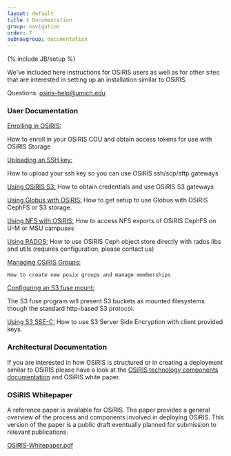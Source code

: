 ```yaml
---
layout: default
title : Documentation
group: navigation
order: 7
subnavgroup: documentation
---
```

{% include JB/setup %}

We've included here instructions for OSiRIS users as well as for other sites that are interested in setting up an installation similar to OSiRIS.

Questions:  <a href="mailto:osiris-help@umich.edu">osiris-help@umich.edu</a>

<h3>User Documentation</h3>

<p>
<a href="enrollment.html">Enrolling in OSiRIS:</a> 

How to enroll in your OSiRIS COU and obtain access tokens for use with OSiRIS Storage
</p>

<p>
<a href="sshkey.html">Uploading an SSH key:</a>

How to upload your ssh key so you can use OSiRIS ssh/scp/sftp gateways
</p>

<p>
    <a href="s3.html">Using OSiRIS S3:</a>
    How to obtain credentials and use OSiRIS S3 gateways
</p>

<p>
    <a href="globus.html">Using Globus with OSiRIS:</a>
    How to get setup to use Globus with OSiRIS CephFS or S3 storage.
</p>

<p>
    <a href="nfs.html">Using NFS with OSiRIS:</a>
    How to access NFS exports of OSiRIS CephFS on U-M or MSU campuses
</p>

<p>
    <a href="rados.html">Using RADOS:</a>
    How to use OSiRIS Ceph object store directly with rados libs and utils (requires configuration, please contact us)
</p>


<p>
    <a href="groups.html">Managing OSiRIS Groups:</a>

    How to create new posix groups and manage memberships
</p>

<p>
<a href="s3fuse.html">Configuring an S3 fuse mount:</a>

 The S3 fuse program will present S3 buckets as mounted filesystems though the standard http-based S3 protocol.
</p>

<p>
<a href="encryption.html">Using S3 SSE-C:</a>
How to use S3 Server Side Encryption with client provided keys.  
</p>

<h3>Architectural Documentation</h3>

If you are interested in how OSiRIS is structured or in creating a deployment similar to OSiRIS please have a look at the <a href="/components">OSiRIS technology components documentation</a> and OSiRIS white paper.

<h3>OSiRIS Whitepaper</h3>

A reference paper is available for OSiRIS.  The paper provides a general overview of the process and components involved in deploying OSiRIS.  This version of the paper is a public draft eventually planned for submission to relevant publications.   

<a href="/documentation/OSiRIS-Whitepaper.pdf">OSiRIS-Whitepaper.pdf</a>



